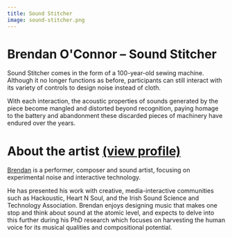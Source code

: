```yaml
---
title: Sound Stitcher
image: sound-stitcher.png
---
```

# Brendan O'Connor – Sound Stitcher

Sound Stitcher comes in the form of a 100-year-old sewing machine. Although it no longer functions as before, participants can still interact with its variety of controls to design noise instead of cloth.

With each interaction, the acoustic properties of sounds generated by the piece become mangled and distorted beyond recognition, paying homage to the battery and abandonment these discarded pieces of machinery have endured over the years.

# About the artist [(view profile)](/students/brendanoc)

[Brendan](/students/brendanoc) is a performer, composer and sound artist, focusing on experimental noise and interactive technology.

He has presented his work with creative, media-interactive communities such as Hackoustic, Heart N Soul, and the Irish Sound Science and Technology Association. Brendan enjoys designing music that makes one stop and think about sound at the atomic level, and expects to delve into this further during his PhD research which focuses on harvesting the human voice for its musical qualities and compositional potential.
